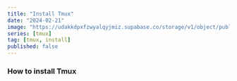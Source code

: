 ```yaml
---
title: "Install Tmux"
date: "2024-02-21"
image: "https://udakkdpxfzwyalqyjmiz.supabase.co/storage/v1/object/public/images/blog-tmux.png"
series: [tmux]
tag: [tmux, install]
published: false
---
```


### How to install Tmux
